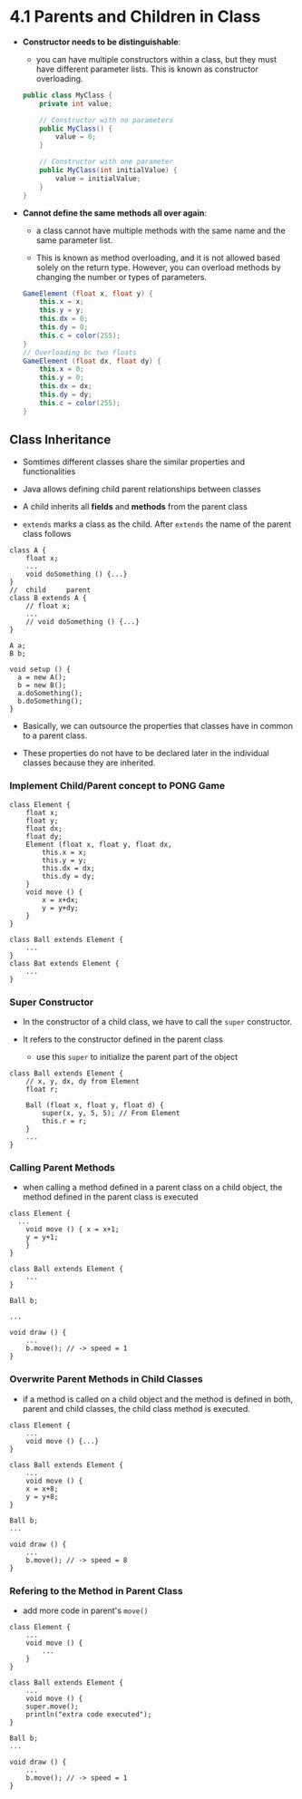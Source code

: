 # 4.1 Parents and Children in Class

- **Constructor needs to be distinguishable**:
  
  - you can have multiple constructors within a class, but they must have different parameter lists. This is known as constructor overloading.
  
  ```java
  public class MyClass {
      private int value;
  
      // Constructor with no parameters
      public MyClass() {
          value = 0;
      }
  
      // Constructor with one parameter
      public MyClass(int initialValue) {
          value = initialValue;
      }
  }
  ```

- **Cannot define the same methods all over again**:
  
  - a class cannot have multiple methods with the same name and the same parameter list. 
  
  - This is known as method overloading, and it is not allowed based solely on the return type. However, you can overload methods by changing the number or types of parameters.
  
  ```java
  GameElement (float x, float y) {
      this.x = x;
      this.y = y;
      this.dx = 0;
      this.dy = 0;
      this.c = color(255);
  }
  // Overloading bc two floats
  GameElement (float dx, float dy) {
      this.x = 0;
      this.y = 0;
      this.dx = dx;
      this.dy = dy;
      this.c = color(255);
  }
  ```

## Class Inheritance

- Somtimes different classes share the similar properties and functionalities

- Java allows defining child parent relationships between classes

- A child inherits all **fields** and **methods** from the parent class

- `extends` marks a class as the child. After `extends` the name of the parent class follows

```processing
class A {
    float x;
    ...
    void doSomething () {...}
}
//  child     parent
class B extends A {
    // float x;
    ...
    // void doSomething () {...}
}

A a;
B b;

void setup () {
  a = new A();
  b = new B();
  a.doSomething();
  b.doSomething();
}
```

- Basically, we can outsource the properties that classes have in common to a parent class.

- These properties do not have to be declared later in the individual classes because they are inherited.

### Implement Child/Parent concept to PONG Game

```processing
class Element {
    float x;
    float y;
    float dx;
    float dy;
    Element (float x, float y, float dx,
        this.x = x;
        this.y = y;
        this.dx = dx;
        this.dy = dy;
    }
    void move () {
        x = x+dx;
        y = y+dy;
    }
}

class Ball extends Element {
    ...
} 
class Bat extends Element {
    ... 
}
```

### Super Constructor

- In the constructor of a child class, we have to call the `super` constructor.

- It refers to the constructor defined in the parent class
  
  - use this `super` to initialize the parent part of the object

```processing
class Ball extends Element {
    // x, y, dx, dy from Element
    float r;

    Ball (float x, float y, float d) {
        super(x, y, 5, 5); // From Element
        this.r = r;
    }
    ...
} 
```

### Calling Parent Methods

- when calling a method defined in a parent class on a child object, the method defined in the parent class is executed

```processing
class Element {
  ...
    void move () { x = x+1;
    y = y+1;
    }
}

class Ball extends Element {
    ...
}

Ball b;

...

void draw () {
    ...
    b.move(); // -> speed = 1
}
```

### Overwrite Parent Methods in Child Classes

- if a method is called on a child object and the method is defined in both, parent and child classes, the child class method is executed.

```processing
class Element {
    ...
    void move () {...}
}

class Ball extends Element {
    ...
    void move () {
    x = x+8;
    y = y+8;
}

Ball b; 
...

void draw () {
    ...
    b.move(); // -> speed = 8
}
```

### Refering to the Method in Parent Class

- add more code in parent's `move()`

```processing
class Element {
    ...
    void move () {
        ...
    }
}

class Ball extends Element {
    ...
    void move () {
    super.move();
    println("extra code executed");
}

Ball b;
...

void draw () {
    ...
    b.move(); // -> speed = 1
}
```
